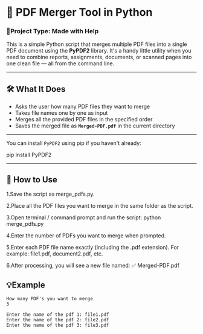 # 📎 PDF Merger Tool in Python

### 🤝Project Type: Made with Help

This is a simple Python script that merges multiple PDF files into a single PDF document using the **PyPDF2** library. It's a handy little utility when you need to combine reports, assignments, documents, or scanned pages into one clean file — all from the command line.

---

## 🛠️ What It Does

- Asks the user how many PDF files they want to merge  
- Takes file names one by one as input  
- Merges all the provided PDF files in the specified order  
- Saves the merged file as **`Merged-PDF.pdf`** in the current directory  

---

You can install `PyPDF2` using pip if you haven't already:

pip install PyPDF2

---  

##  🚀 How to Use
1.Save the script as merge_pdfs.py.

2.Place all the PDF files you want to merge in the same folder as the script.

3.Open terminal / command prompt and run the script:  python merge_pdfs.py

4.Enter the number of PDFs you want to merge when prompted.

5.Enter each PDF file name exactly (including the .pdf extension).
 For example: file1.pdf, document2.pdf, etc.

6.After processing, you will see a new file named:
✅ Merged-PDF.pdf


## 💡Example

```
How many PDF's you want to merge
3

Enter the name of the pdf 1: file1.pdf
Enter the name of the pdf 2: file2.pdf
Enter the name of the pdf 3: file3.pdf
```

